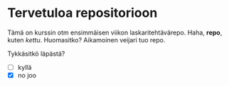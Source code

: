 # Tervetuloa repositorioon

Tämä on kurssin otm ensimmäisen viikon laskaritehtävärepo. Haha, **repo**, kuten *kettu*. Huomasitko? Aikamoinen veijari tuo repo.

Tykkäsitkö läpästä?

- [ ] kyllä
- [x] no joo
